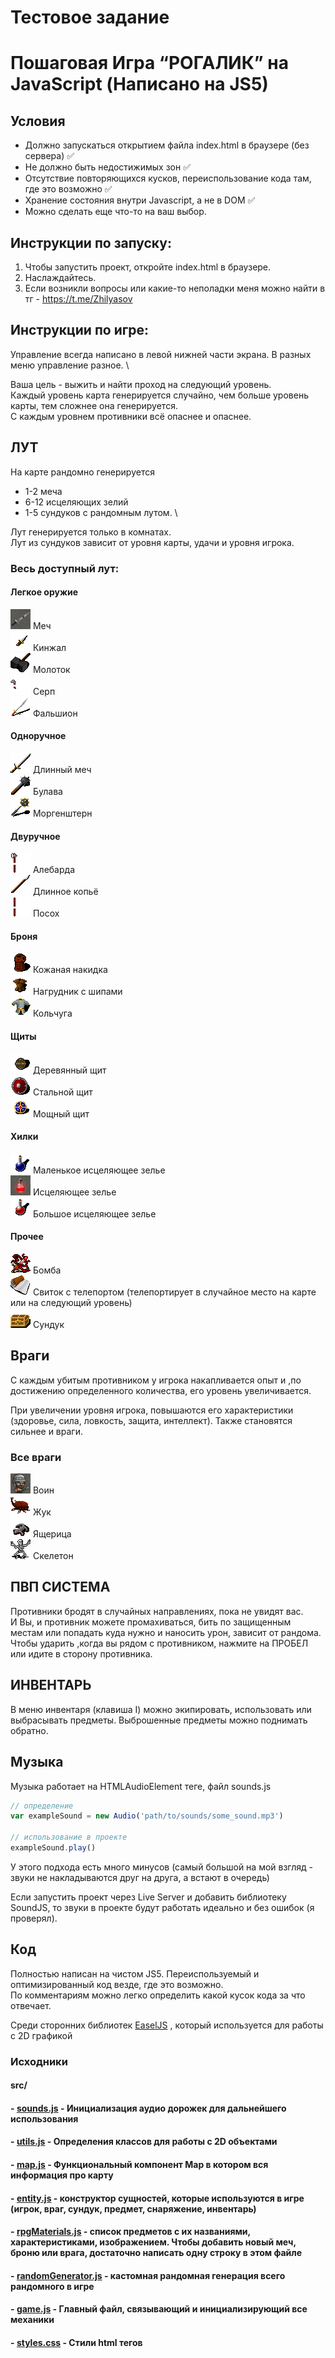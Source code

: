 # Тестовое задание

# Пошаговая Игра “РОГАЛИК” на JavaScript (Написано на JS5)

## Условия

- Должно запускаться открытием файла index.html в браузере (без сервера) ✅
- Не должно быть недостижимых зон ✅
- Отсутствие повторяющихся кусков, переиспользование кода там, где это возможно ✅
- Хранение состояния внутри Javascript, а не в DOM ✅
- Можно сделать еще что-то на ваш выбор.

## Инструкции по запуску:

1. Чтобы запустить проект, откройте index.html в браузере.
2. Наслаждайтесь.
3. Если возникли вопросы или какие-то неполадки меня можно найти в тг - https://t.me/Zhilyasov

## Инструкции по игре:

Управление всегда написано в левой нижней части экрана. В разных меню управление разное. \

Ваша цель - выжить и найти проход на следующий уровень. \
Каждый уровень карта генерируется случайно, чем больше уровень карты, тем сложнее она генерируется. \
С каждым уровнем противники всё опаснее и опаснее.

## ЛУТ

На карте рандомно генерируется 
* 1-2 меча
* 6-12 исцеляющих зелий
* 1-5 сундуков с рандомным лутом. \

Лут генерируется только в комнатах. \
Лут из сундуков зависит от уровня карты, удачи и уровня игрока.

### Весь доступный лут:

#### Легкое оружие

![Alt text](/images/items/Меч.png?raw=true) Меч \
![Alt text](/images/items/Кинжал.png?raw=true) Кинжал \
![Alt text](/images/items/Молоток.png?raw=true) Молоток \
![Alt text](/images/items/Серп.png?raw=true) Серп \
![Alt text](/images/items/Фальшион.png?raw=true) Фальшион

#### Одноручное

![Alt text](/images/items/Длинный%20меч.png?raw=true) Длинный меч \
![Alt text](/images/items/Булава.png?raw=true) Булава \
![Alt text](/images/items/Моргенштерн.png?raw=true) Моргенштерн

#### Двуручное

![Alt text](/images/items/Алебарда.png?raw=true) Алебарда \
![Alt text](/images/items/Длинное%20копьё.png?raw=true) Длинное копьё \
![Alt text](/images/items/Посох.png?raw=true) Посох

#### Броня

![Alt text](/images/items/Кожаная%20накидка.png?raw=true) Кожаная накидка \
![Alt text](/images/items/Нагрудник%20с%20шипами.png?raw=true) Нагрудник с шипами \
![Alt text](/images/items/Кольчуга.png?raw=true) Кольчуга

#### Щиты

![Alt text](/images/items/Деревянный%20щит.png?raw=true) Деревянный щит \
![Alt text](/images/items/Стальной%20щит.png?raw=true) Стальной щит \
![Alt text](/images/items/Мощный%20щит.png?raw=true) Мощный щит

#### Хилки

![Alt text](/images/items/Маленькое%20исцеляющее%20зелье.png?raw=true) Маленькое исцеляющее зелье \
![Alt text](/images/items/Исцеляющее%20зелье.png?raw=true) Исцеляющее зелье \
![Alt text](/images/items/Большое%20исцеляющее%20зелье.png?raw=true) Большое исцеляющее зелье

#### Прочее

![Alt text](/images/items/Бомба.png?raw=true) Бомба \
![Alt text](/images/items/Свиток%20с%20телепортом.png?raw=true) Свиток с телепортом (телепортирует в случайное место на карте или на следующий уровень) \
![Alt text](/images/items/Сундук.png?raw=true) Сундук

## Враги

С каждым убитым противником у игрока накапливается опыт и ,по достижению определенного количества, его уровень увеличивается.

При увеличении уровня игрока, повышаются его характеристики (здоровье, сила, ловкость, защита, интеллект). Также становятся сильнее и враги.

### Все враги

![Alt text](/images/enemies/Воин-32.png?raw=true) Воин \
![Alt text](/images/enemies/Жук.png?raw=true) Жук \
![Alt text](/images/enemies/Ящерица.png?raw=true) Ящерица \
![Alt text](/images/enemies/Скелетон.png?raw=true) Скелетон

## ПВП СИСТЕМА

Противники бродят в случайных направлениях, пока не увидят вас. \
И Вы, и противник можете промахиваться, бить по защищенным местам или попадать куда нужно и наносить урон, зависит от рандома. \
Чтобы ударить ,когда вы рядом с противником, нажмите на ПРОБЕЛ или идите в сторону противника.

## ИНВЕНТАРЬ

В меню инвентаря (клавиша I) можно экипировать, использовать или выбрасывать предметы. Выброшенные предметы можно поднимать обратно.

## Музыка

Музыка работает на HTMLAudioElement теге, файл sounds.js

```javascript
// определение
var exampleSound = new Audio('path/to/sounds/some_sound.mp3')

// использование в проекте
exampleSound.play()
```

У этого подхода есть много минусов (самый большой на мой взгляд - звуки не накладываются друг на друга, а встают в очередь)

Если запустить проект через Live Server и добавить библиотеку SoundJS, то звуки в проекте будут работать идеально и без ошибок (я проверял).


## Код

Полностью написан на чистом JS5. Переиспользуемый и оптимизированный код везде, где это возможно. \
По комментариям можно легко определить какой кусок кода за что отвечает.

Среди сторонних библиотек [EaselJS](https://createjs.com/easeljs) , который используется для работы с 2D графикой

### Исходники

#### src/

#### -  [sounds.js](/src/sounds.js) - Инициализация аудио дорожек для дальнейшего использования

#### -  [utils.js](/src/utils.js) - Определения классов для работы с 2D объектами

#### -  [map.js](/src/map.js) - Функциональный компонент Map в котором вся информация про карту

#### -  [entity.js](/src/entity.js) - конструктор сущностей, которые используются в игре (игрок, враг, сундук, предмет, снаряжение, инвентарь)

#### -  [rpgMaterials.js](/src/rpgMaterials.js) - список предметов с их названиями, характеристиками, изображением. Чтобы добавить новый меч, броню или врага, достаточно написать одну строку в этом файле

#### -  [randomGenerator.js](/src/randomGenerator.js) - кастомная рандомная генерация всего рандомного в игре

#### -  [game.js](/src/game.js) - Главный файл, связывающий и инициализирующий все механики

#### -  [styles.css](/src/styles.css) - Стили html тегов
